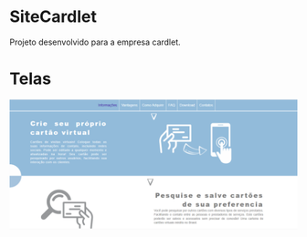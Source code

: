 # SiteCardlet
Projeto desenvolvido para a empresa cardlet.
# Telas
 ![SiteCardlet](https://github.com/MariaMuniz/SiteCardlet/blob/master/img/cardlet.png)
